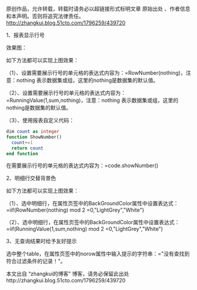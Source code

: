 原创作品，允许转载，转载时请务必以超链接形式标明文章 原始出处 、作者信息和本声明。否则将追究法律责任。http://zhangkui.blog.51cto.com/1796259/439720

1、报表显示行号

效果图：

 



如下方法都可以实现上图效果：

（1）、设置需要展示行号的单元格的表达式内容为：=RowNumber(nothing)，注意：nothing 表示数据集或组，这里的nothing是数据集的默认值。

（2）、设置需要展示行号的单元格的表达式内容为：=RunningValue(1,sum,nothing)，注意：nothing 表示数据集或组，这里的nothing是数据集的默认值。

（3）、使用报表自定义代码：
```sql
dim count as integer
function ShowNumber()
  count+=1
  return count
end function
```
在需要展示行号的单元格的表达式内容为：=code.showNumber()

 

2、明细行交替背景色

 



如下方法都可以实现上图效果：

（1）、选中明细行，在属性页签中的BackGroundColor属性中设置表达式：=iif(RowNumber(nothing) mod 2 =0,"LightGrey","White")

（2）、选中明细行，在属性页签中的BackGroundColor属性中设置表达式：=iif(RunningValue(1,sum,nothing) mod 2 =0,"LightGrey","White")

 

3、无查询结果时给予友好提示

 



选中整个table，在属性页签中的norow属性中输入提示的字符串：="没有查找到符合过滤条件的记录！"。

本文出自 “zhangkui的博客” 博客，请务必保留此出处http://zhangkui.blog.51cto.com/1796259/439720
